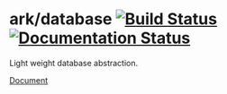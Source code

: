 # ark/database [![Build Status](https://travis-ci.org/arkphp/database.png)](https://travis-ci.org/arkphp/database) [![Documentation Status](https://readthedocs.org/projects/ark-database/badge/?version=latest)](https://readthedocs.org/projects/ark-database/?badge=latest)

Light weight database abstraction.

[Document](http://ark-database.readthedocs.org/en/latest/)